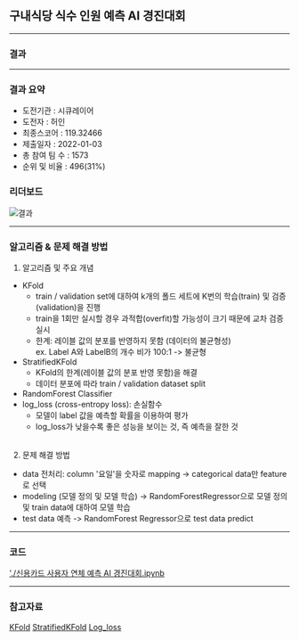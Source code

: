 ## 구내식당 식수 인원 예측 AI 경진대회

------------

### 결과

----------------

### 결과 요약

* 도전기관 : 시큐레이어
* 도전자 : 허인
* 최종스코어 : 119.32466
* 제출일자 : 2022-01-03
* 총 참여 팀 수 : 1573
* 순위 및 비율 :  496(31%)

### 리더보드

![결과](screenshot/scoreEat.png)

----------

### 알고리즘 & 문제 해결 방법

1. 알고리즘 및 주요 개념
* KFold
  * train / validation set에 대하여 k개의 폴드 세트에 K번의 학습(train) 및 검증(validation)을 진행
  * train을 1회만 실시할 경우 과적합(overfit)할 가능성이 크기 때문에 교차 검증 실시
  * 한계: 레이블 값의 분포를 반영하지 못함 (데이터의 불균형성)<br>
    ex. Label A와 LabelB의 개수 비가 100:1 -> 불균형
 * StratifiedKFold
   * KFold의 한계(레이블 값의 분포 반영 못함)을 해결
   * 데이터 분포에 따라 train / validation dataset split
* RandomForest Classifier
* log_loss (cross-entropy loss): 손실함수
  * 모델이 label 값을 예측할 확률을 이용하여 평가
  * log_loss가 낮을수록 좋은 성능을 보이는 것, 즉 예측을 잘한 것
  <br><br>
 
 2. 문제 해결 방법
 * data 전처리: column '요일'을 숫자로 mapping -> categorical data만 feature로 선택
 * modeling (모델 정의 및 모델 학습) -> RandomForestRegressor으로 모델 정의 및 train data에 대하여 모델 학습
 * test data 예측 -> RandomForest Regressor으로 test data predict

-----------

### 코드

['./신용카드 사용자 연체 예측 AI 경진대회.ipynb](https://github.com/gjdls01/AutoAPE-challenge3/blob/main/dacon/%EA%B5%AC%EB%82%B4%EC%8B%9D%EB%8B%B9%20%EC%8B%9D%EC%88%98%20%EC%9D%B8%EC%9B%90%20%EC%98%88%EC%B8%A1%20AI%20%EA%B2%BD%EC%A7%84%EB%8C%80%ED%9A%8C/%EA%B5%AC%EB%82%B4%EC%8B%9D%EB%8B%B9%20%EC%8B%9D%EC%88%98%20%EC%9D%B8%EC%9B%90%20%EC%98%88%EC%B8%A1%20AI%20%EA%B2%BD%EC%A7%84%EB%8C%80%ED%9A%8C.ipynb)

-----------

### 참고자료

[KFold](https://scikit-learn.org/stable/modules/generated/sklearn.model_selection.KFold.html)
[StratifiedKFold](https://scikit-learn.org/stable/modules/generated/sklearn.model_selection.StratifiedKFold.html)
[Log_loss](https://scikit-learn.org/stable/modules/generated/sklearn.metrics.log_loss.html)
